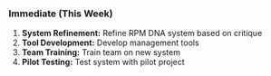 ### Immediate (This Week)

1. **System Refinement:** Refine RPM DNA system based on critique
2. **Tool Development:** Develop management tools
3. **Team Training:** Train team on new system
4. **Pilot Testing:** Test system with pilot project
